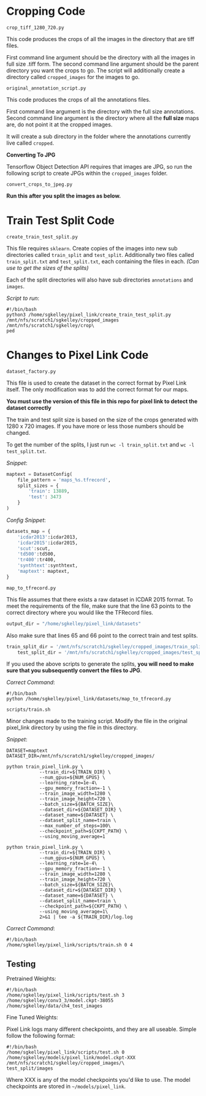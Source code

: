 # Cropping Code

`crop_tiff_1280_720.py`

This code produces the crops of all the images in the directory that are tiff files.

First command line argument should be the directory with all the images in full size .tiff form. The second command line argument should be the parent directory you want the crops to go. The script will additionally create a directory called `cropped_images` for the images to go.

`original_annotation_script.py`

This code produces the crops of all the annotations files. 

First command line argument is the directory with the full size annotations. Second command line argument is the directory where all the **full size** maps are, do not point it at the cropped images.

It will create a sub directory in the folder where the annotations currently live called `cropped`.

**Converting To JPG**

Tensorflow Object Detection API requires that images are JPG, so run the following script to create JPGs within the `cropped_images` folder.

`convert_crops_to_jpeg.py` 

**Run this after you split the images as below.**

# Train Test Split Code

`create_train_test_split.py`

This file requires `sklearn`. Create copies of the images into new sub directories called `train_split` and `test_split`. Additionally two files called `train_split.txt` and `test_split.txt`, each containing the files in each. *(Can use to get the sizes of the splits)*

Each of the split directories will also have sub directories `annotations` and `images`. 

*Script to run*:
```shell
#!/bin/bash
python3 /home/sgkelley/pixel_link/create_train_test_split.py /mnt/nfs/scratch1/sgkelley/cropped_images /mnt/nfs/scratch1/sgkelley/crop\
ped
```

# Changes to Pixel Link Code

`dataset_factory.py`

This file is used to create the dataset in the correct format by Pixel Link itself. The only modification was to add the correct format for our maps.

**You must use the version of this file in this repo for pixel link to detect the dataset correctly**

The train and test split size is based on the size of the crops generated with 1280 x 720 images. If you have more or less those numbers should be changed.

To get the number of the splits, I just run `wc -l train_split.txt` and `wc -l test_split.txt`. 

*Snippet*:
```python
maptext = DatasetConfig(
    file_pattern = 'maps_%s.tfrecord',
    split_sizes = {
        'train': 13889,
        'test': 3473
    }
)
```

*Config Snippet*:
```python
datasets_map = {
    'icdar2013':icdar2013,
    'icdar2015':icdar2015,
    'scut':scut,
    'td500':td500,
    'tr400':tr400,
    'synthtext':synthtext,
    'maptext': maptext,
}
```


`map_to_tfrecord.py `

This file assumes that there exists a raw dataset in ICDAR 2015 format. To meet the requirements of the file, make sure that the 
line 63 points to the correct directory where you would like the TFRecord files. 

```python
output_dir = "/home/sgkelley/pixel_link/datasets"
```

Also make sure that lines 65 and 66 point to the correct train and test splits.

```python
train_split_dir = '/mnt/nfs/scratch1/sgkelley/cropped_images/train_split'
    test_split_dir = '/mnt/nfs/scratch1/sgkelley/cropped_images/test_split'
```

If you used the above scripts to generate the splits, **you will need to make sure that you subsequently convert the files to JPG**. 

*Correct Command*: 
```shell
#!/bin/bash                                  
python /home/sgkelley/pixel_link/datasets/map_to_tfrecord.py
```

`scripts/train.sh`

Minor changes made to the training script. Modify the file in the original pixel_link directory by using the file in this directory. 

*Snippet*: 
```shell
DATASET=maptext
DATASET_DIR=/mnt/nfs/scratch1/sgkelley/cropped_images/

python train_pixel_link.py \
            --train_dir=${TRAIN_DIR} \
            --num_gpus=${NUM_GPUS} \
            --learning_rate=1e-4\
            --gpu_memory_fraction=-1 \
            --train_image_width=1280 \
            --train_image_height=720 \
            --batch_size=${BATCH_SIZE}\
            --dataset_dir=${DATASET_DIR} \
            --dataset_name=${DATASET} \
            --dataset_split_name=train \
            --max_number_of_steps=100\
            --checkpoint_path=${CKPT_PATH} \
            --using_moving_average=1

python train_pixel_link.py \
            --train_dir=${TRAIN_DIR} \
            --num_gpus=${NUM_GPUS} \
            --learning_rate=1e-4\
            --gpu_memory_fraction=-1 \
            --train_image_width=1280 \
            --train_image_height=720 \
            --batch_size=${BATCH_SIZE}\
            --dataset_dir=${DATASET_DIR} \
            --dataset_name=${DATASET} \
            --dataset_split_name=train \
            --checkpoint_path=${CKPT_PATH} \
            --using_moving_average=1\
            2>&1 | tee -a ${TRAIN_DIR}/log.log
```

*Correct Command*:
```shell
#!/bin/bash          
/home/sgkelley/pixel_link/scripts/train.sh 0 4
```

## Testing

Pretrained Weights:

```shell
#!/bin/bash
/home/sgkelley/pixel_link/scripts/test.sh 3 /home/sgkelley/conv3_3/model.ckpt-38055 /home/sgkelley/data/ch4_test_images
```

Fine Tuned Weights:

Pixel Link logs many different checkpoints, and they are all useable. Simple follow the following format:

```shell
#!/bin/bash
/home/sgkelley/pixel_link/scripts/test.sh 0 /home/sgkelley/models/pixel_link/model.ckpt-XXX /mnt/nfs/scratch1/sgkelley/cropped_images/\
test_split/images
```

Where XXX is any of the model checkpoints you'd like to use. The model checkpoints are stored in `~/models/pixel_link`.